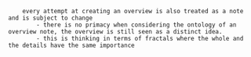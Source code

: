         every attempt at creating an overview is also treated as a note and is subject to change
            - there is no primacy when considering the ontology of an overview note, the overview is still seen as a distinct idea.
            - this is thinking in terms of fractals where the whole and the details have the same importance